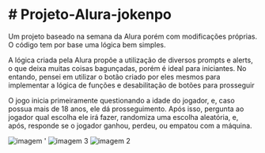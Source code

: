 <h1> # Projeto-Alura-jokenpo</h1>
 Um projeto baseado na semana da Alura porém com modificações próprias.
O código tem por base uma lógica bem simples.
<p>A lógica criada pela Alura propôe a utilização de diversos prompts e alerts, o que deixa muitas coisas bagunçadas, porém é ideal para iniciantes. No entando, pensei em utilizar o botão criado por eles mesmos para implementar a lógica de funções e desabilitação de botões para prosseguir</p>
<p>O jogo inicia primeiramente questionando a idade do jogador, e, caso possua mais de 18 anos, ele dá prosseguimento. Após isso, pergunta ao jogador qual escolha ele irá fazer, randomiza uma escolha aleatória, e, após, responde se o jogador ganhou, perdeu, ou empatou com a máquina. </p>
<img src="Captura de tela(106).png" alt= "imagem '"></img>
<img src="Captura de tela(107).png" alt= "imagem 3"></img>
<img src="Captura de tela(108).png" alt= "imagem 2"></img>
